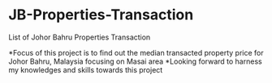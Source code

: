 # JB-Properties-Transaction
List of Johor Bahru Properties Transaction

*Focus of this project is to find out the median transacted property price for Johor Bahru, Malaysia focusing on Masai area
*Looking forward to harness my knowledges and skills towards this project
